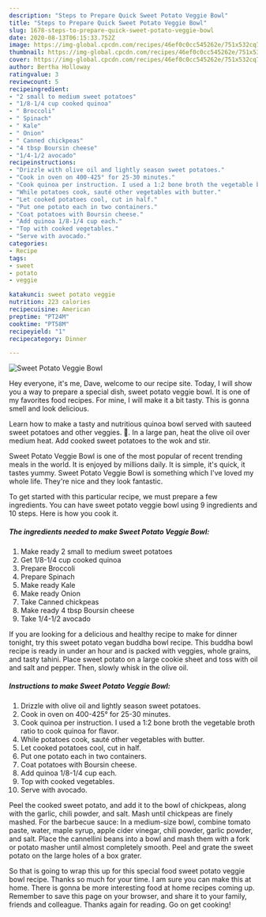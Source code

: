 ```yaml
---
description: "Steps to Prepare Quick Sweet Potato Veggie Bowl"
title: "Steps to Prepare Quick Sweet Potato Veggie Bowl"
slug: 1678-steps-to-prepare-quick-sweet-potato-veggie-bowl
date: 2020-08-13T06:15:33.752Z
image: https://img-global.cpcdn.com/recipes/46ef0c0cc545262e/751x532cq70/sweet-potato-veggie-bowl-recipe-main-photo.jpg
thumbnail: https://img-global.cpcdn.com/recipes/46ef0c0cc545262e/751x532cq70/sweet-potato-veggie-bowl-recipe-main-photo.jpg
cover: https://img-global.cpcdn.com/recipes/46ef0c0cc545262e/751x532cq70/sweet-potato-veggie-bowl-recipe-main-photo.jpg
author: Bertha Holloway
ratingvalue: 3
reviewcount: 5
recipeingredient:
- "2 small to medium sweet potatoes"
- "1/8-1/4 cup cooked quinoa"
- " Broccoli"
- " Spinach"
- " Kale"
- " Onion"
- " Canned chickpeas"
- "4 tbsp Boursin cheese"
- "1/4-1/2 avocado"
recipeinstructions:
- "Drizzle with olive oil and lightly season sweet potatoes."
- "Cook in oven on 400-425° for 25-30 minutes."
- "Cook quinoa per instruction. I used a 1:2 bone broth the vegetable broth ratio to cook quinoa for flavor."
- "While potatoes cook, sauté other vegetables with butter."
- "Let cooked potatoes cool, cut in half."
- "Put one potato each in two containers."
- "Coat potatoes with Boursin cheese."
- "Add quinoa 1/8-1/4 cup each."
- "Top with cooked vegetables."
- "Serve with avocado."
categories:
- Recipe
tags:
- sweet
- potato
- veggie

katakunci: sweet potato veggie 
nutrition: 223 calories
recipecuisine: American
preptime: "PT24M"
cooktime: "PT58M"
recipeyield: "1"
recipecategory: Dinner

---
```



![Sweet Potato Veggie Bowl](https://img-global.cpcdn.com/recipes/46ef0c0cc545262e/751x532cq70/sweet-potato-veggie-bowl-recipe-main-photo.jpg)

Hey everyone, it's me, Dave, welcome to our recipe site. Today, I will show you a way to prepare a special dish, sweet potato veggie bowl. It is one of my favorites food recipes. For mine, I will make it a bit tasty. This is gonna smell and look delicious.

Learn how to make a tasty and nutritious quinoa bowl served with sauteed sweet potatoes and other veggies. 🍠. In a large pan, heat the olive oil over medium heat. Add cooked sweet potatoes to the wok and stir.

Sweet Potato Veggie Bowl is one of the most popular of recent trending meals in the world. It is enjoyed by millions daily. It is simple, it's quick, it tastes yummy. Sweet Potato Veggie Bowl is something which I've loved my whole life. They're nice and they look fantastic.


To get started with this particular recipe, we must prepare a few ingredients. You can have sweet potato veggie bowl using 9 ingredients and 10 steps. Here is how you cook it.

<!--inarticleads1-->

##### The ingredients needed to make Sweet Potato Veggie Bowl:

1. Make ready 2 small to medium sweet potatoes
1. Get 1/8-1/4 cup cooked quinoa
1. Prepare  Broccoli
1. Prepare  Spinach
1. Make ready  Kale
1. Make ready  Onion
1. Take  Canned chickpeas
1. Make ready 4 tbsp Boursin cheese
1. Take 1/4-1/2 avocado


If you are looking for a delicious and healthy recipe to make for dinner tonight, try this sweet potato vegan buddha bowl recipe. This buddha bowl recipe is ready in under an hour and is packed with veggies, whole grains, and tasty tahini. Place sweet potato on a large cookie sheet and toss with oil and salt and pepper. Then, slowly whisk in the olive oil. 

<!--inarticleads2-->

##### Instructions to make Sweet Potato Veggie Bowl:

1. Drizzle with olive oil and lightly season sweet potatoes.
1. Cook in oven on 400-425° for 25-30 minutes.
1. Cook quinoa per instruction. I used a 1:2 bone broth the vegetable broth ratio to cook quinoa for flavor.
1. While potatoes cook, sauté other vegetables with butter.
1. Let cooked potatoes cool, cut in half.
1. Put one potato each in two containers.
1. Coat potatoes with Boursin cheese.
1. Add quinoa 1/8-1/4 cup each.
1. Top with cooked vegetables.
1. Serve with avocado.


Peel the cooked sweet potato, and add it to the bowl of chickpeas, along with the garlic, chili powder, and salt. Mash until chickpeas are finely mashed. For the barbecue sauce: In a medium-size bowl, combine tomato paste, water, maple syrup, apple cider vinegar, chili powder, garlic powder, and salt. Place the cannellini beans into a bowl and mash them with a fork or potato masher until almost completely smooth. Peel and grate the sweet potato on the large holes of a box grater. 

So that is going to wrap this up for this special food sweet potato veggie bowl recipe. Thanks so much for your time. I am sure you can make this at home. There is gonna be more interesting food at home recipes coming up. Remember to save this page on your browser, and share it to your family, friends and colleague. Thanks again for reading. Go on get cooking!

